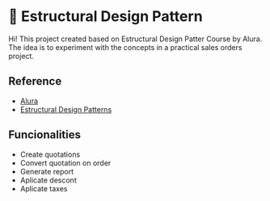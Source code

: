# 🚀 Estructural Design Pattern

Hi! This project created based on Estructural Design Patter Course by Alura.
The idea is to experiment with the concepts in a practical sales orders project.

## Reference

 - [Alura](alura.com.br)
 - [Estructural Design Patterns](https://refactoring.guru/design-patterns/structural-patterns)

## Funcionalities

- Create quotations
- Convert quotation on order
- Generate report
- Aplicate descont
- Aplicate taxes

